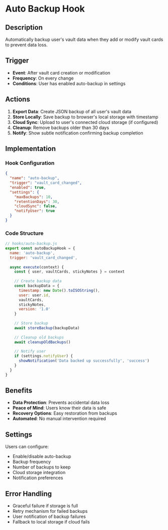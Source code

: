 # Auto Backup Hook

## Description
Automatically backup user's vault data when they add or modify vault cards to prevent data loss.

## Trigger
- **Event**: After vault card creation or modification
- **Frequency**: On every change
- **Conditions**: User has enabled auto-backup in settings

## Actions
1. **Export Data**: Create JSON backup of all user's vault data
2. **Store Locally**: Save backup to browser's local storage with timestamp
3. **Cloud Sync**: Upload to user's connected cloud storage (if configured)
4. **Cleanup**: Remove backups older than 30 days
5. **Notify**: Show subtle notification confirming backup completion

## Implementation

### Hook Configuration
```json
{
  "name": "auto-backup",
  "trigger": "vault_card_changed",
  "enabled": true,
  "settings": {
    "maxBackups": 10,
    "retentionDays": 30,
    "cloudSync": false,
    "notifyUser": true
  }
}
```

### Code Structure
```javascript
// hooks/auto-backup.js
export const autoBackupHook = {
  name: 'auto-backup',
  trigger: 'vault_card_changed',
  
  async execute(context) {
    const { user, vaultCards, stickyNotes } = context
    
    // Create backup data
    const backupData = {
      timestamp: new Date().toISOString(),
      user: user.id,
      vaultCards,
      stickyNotes,
      version: '1.0'
    }
    
    // Store backup
    await storeBackup(backupData)
    
    // Cleanup old backups
    await cleanupOldBackups()
    
    // Notify user
    if (settings.notifyUser) {
      showNotification('Data backed up successfully', 'success')
    }
  }
}
```

## Benefits
- **Data Protection**: Prevents accidental data loss
- **Peace of Mind**: Users know their data is safe
- **Recovery Options**: Easy restoration from backups
- **Automated**: No manual intervention required

## Settings
Users can configure:
- Enable/disable auto-backup
- Backup frequency
- Number of backups to keep
- Cloud storage integration
- Notification preferences

## Error Handling
- Graceful failure if storage is full
- Retry mechanism for failed backups
- User notification of backup failures
- Fallback to local storage if cloud fails